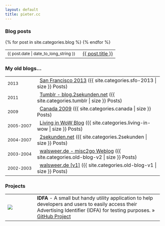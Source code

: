 ```yaml
---
layout: default
title: pieter.cc
---
```


<div id="content">
	<section>
		<h3>Blog posts</h3>
		<table>
			{% for post in site.categories.blog %}
			<tr><td><small>{{ post.date | date_to_long_string }}</small></td><td> &#160; <a href="{{ post.url }}">{{ post.title }}</a></td></tr>{% endfor %}
		</table>
	</section>
	<section>
		<h3>My old blogs...</h3>
		<table>
			<tr><td width="80"><small>2013</small></td><td> &#160; <a href="/blogs/sfo-2013/">San Francisco 2013</a> ({{ site.categories.sfo-2013 | size }} Posts)</td></tr>
			<tr><td><small>2011</small></td><td> &#160; <a href="/blogs/tumblr/">Tumblr - blog.2sekunden.net</a> ({{ site.categories.tumblr | size }} Posts)</td></tr>
			<tr><td><small>2009</small></td><td> &#160; <a href="/blogs/canada/">Canada 2009</a> ({{ site.categories.canada | size }} Posts)</td></tr>
			<tr><td><small>2005-2007</small></td><td> &#160; <a href="/blogs/living-in-wow/">Living in WoW Blog</a> ({{ site.categories.living-in-wow | size }} Posts)</td></tr>
			<tr><td><small>2004-2007</small></td><td> &#160; <a href="/blogs/2sekunden/">2sekunden.net</a> ({{ site.categories.2sekunden | size }} Posts)</td></tr>
			<tr><td><small>2003-2004</small></td><td> &#160; <a href="/blogs/old-blog-v2/">walsweer.de - misc2go Weblog</a> ({{ site.categories.old-blog-v2 | size }} Posts)</td></tr>
			<tr><td><small>2002-2003</small></td><td> &#160; <a href="/blogs/old-blog-v1/">walsweer.de [v1]</a> ({{ site.categories.old-blog-v1 | size }} Posts)</td></tr>
		</table>
	</section>
	<section>
		<h3>Projects</h3>
		<table>
			<tr>
				<td width="80"><img src="https://raw.github.com/neXter/IDFA/master/Icon.png"></td>
				<td><strong>IDFA</strong> - A small but handy utility application to help developers and users to easily access their Advertising Identifier (IDFA) for testing purposes. &raquo; <a href="https://github.com/neXter/idfa">GitHub Project</a></td>
			</tr>
	</section>
</div>